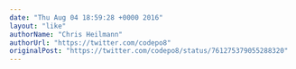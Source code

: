 ```yaml
---
date: "Thu Aug 04 18:59:28 +0000 2016"
layout: "like"
authorName: "Chris Heilmann"
authorUrl: "https://twitter.com/codepo8"
originalPost: "https://twitter.com/codepo8/status/761275379055288320"
---
```


